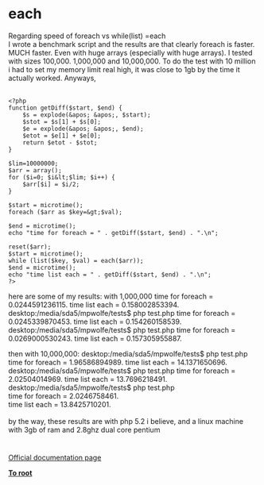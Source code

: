 # each



Regarding speed of foreach vs while(list) =each<br>I wrote a benchmark script and the results are that clearly foreach is faster. MUCH faster. Even with huge arrays (especially with huge arrays). I tested with sizes 100,000. 1,000,000 and 10,000,000. To do the test with 10 million i had to set my memory limit real high, it was close to 1gb by the time it actually worked. Anyways, <br><br>

```
<?php
function getDiff($start, $end) {
    $s = explode(&apos; &apos;, $start);
    $stot = $s[1] + $s[0];
    $e = explode(&apos; &apos;, $end);
    $etot = $e[1] + $e[0];
    return $etot - $stot;
}

$lim=10000000;
$arr = array();
for ($i=0; $i&lt;$lim; $i++) {
    $arr[$i] = $i/2;
}

$start = microtime();
foreach ($arr as $key=&gt;$val);

$end = microtime();
echo "time for foreach = " . getDiff($start, $end) . ".\n";

reset($arr);
$start = microtime();
while (list($key, $val) = each($arr));
$end = microtime();
echo "time list each = " . getDiff($start, $end) . ".\n";
?>
```


here are some of my results: with 1,000,000
time for foreach = 0.0244591236115.
time list each = 0.158002853394.
desktop:/media/sda5/mpwolfe/tests$ php test.php
time for foreach = 0.0245339870453.
time list each = 0.154260158539.
desktop:/media/sda5/mpwolfe/tests$ php test.php
time for foreach = 0.0269000530243.
time list each = 0.157305955887.

then with 10,000,000:
desktop:/media/sda5/mpwolfe/tests$ php test.php
time for foreach = 1.96586894989.
time list each = 14.1371650696.
desktop:/media/sda5/mpwolfe/tests$ php test.php
time for foreach = 2.02504014969.
time list each = 13.7696218491.
desktop:/media/sda5/mpwolfe/tests$ php test.php<br>time for foreach = 2.0246758461.<br>time list each = 13.8425710201.<br><br>by the way, these results are with php 5.2 i believe, and a linux machine with 3gb of ram and 2.8ghz dual core pentium  

#

[Official documentation page](https://www.php.net/manual/en/function.each.php)

**[To root](/README.md)**